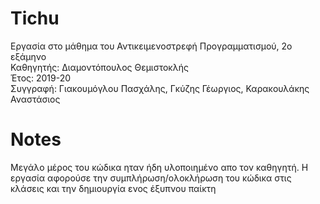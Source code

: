# Tichu 
Εργασία στο μάθημα του Αντικειμενοστρεφή Προγραμματισμού, 2ο εξάμηνο  
Καθηγητής: Διαμοντόπουλος Θεμιστοκλής  
Έτος: 2019-20  
Συγγραφή: Γιακουμόγλου Πασχάλης, Γκύζης Γέωργιος, Καρακουλάκης Αναστάσιος

# Notes
Μεγάλο μέρος του κώδικα ηταν ήδη υλοποιημένο απο τον καθηγητή. Η εργασία αφορούσε την συμπλήρωση/ολοκλήρωση του κώδικα στις κλάσεις και την δημιουργία ενος έξυπνου παίκτη
